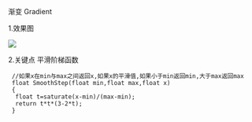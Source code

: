渐变 Gradient

1.效果图

![](https://unity-shader.oss-cn-beijing.aliyuncs.com/Gradient.gif)

2.关键点 平滑阶梯函数

     //如果x在min与max之间返回x,如果x的平滑值,如果小于min返回min,大于max返回max
     float SmoothStep(float min,float max,float x)
     {
      float t=saturate(x-min)/(max-min);
      return t*t*(3-2*t);
     }
     
     
